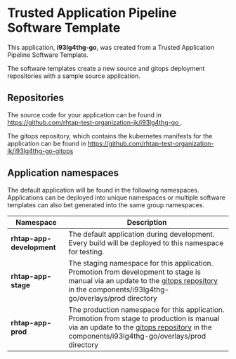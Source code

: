 # Trusted Application Pipeline Software Template

This application, **i93lg4thg-go**, was created from a Trusted Application Pipeline Software Template.

The software templates create a new source and gitops deployment repositories with a sample source application. 

## Repositories

The source code for your application can be found in [https://github.com/rhtap-test-organization-jk/i93lg4thg-go ](https://github.com/rhtap-test-organization-jk/i93lg4thg-go ).
 
The gitops repository, which contains the kubernetes manifests for the application can be found in 
[https://github.com/rhtap-test-organization-jk/i93lg4thg-go-gitops ](https://github.com/rhtap-test-organization-jk/i93lg4thg-go-gitops ) 

## Application namespaces 

The default application will be found in the following namespaces. Applications can be deployed into unique namespaces or multiple software templates can also bet generated into the same group namespaces.  

|  Namespace   |  Description   |  
| -------- | -------- |   
| **rhtap-app-development** | The default application during development. Every build will be deployed to this namespace for testing. | 
| **rhtap-app-stage** | The staging namespace for this application. Promotion from development to stage is manual via an update to the [gitops repository](https://github.com/rhtap-test-organization-jk/i93lg4thg-go-gitops ) in the components/i93lg4thg-go/overlays/prod directory |  
| **rhtap-app-prod** | The production namespace for this application. Promotion from stage to production is manual via an update to the [gitops repository](https://github.com/rhtap-test-organization-jk/i93lg4thg-go-gitops ) in the components/i93lg4thg-go/overlays/prod directory | 